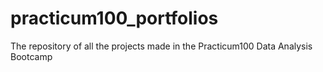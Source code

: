 # practicum100_portfolios
The repository of all the projects made in the Practicum100 Data Analysis Bootcamp
